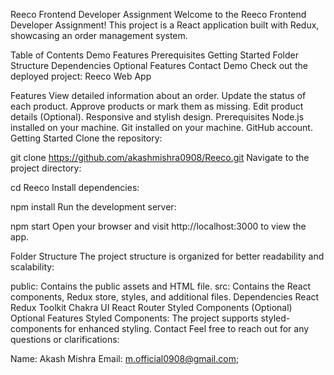 Reeco Frontend Developer Assignment
Welcome to the Reeco Frontend Developer Assignment! This project is a React application built with Redux, showcasing an order management system.

Table of Contents
Demo
Features
Prerequisites
Getting Started
Folder Structure
Dependencies
Optional Features
Contact
Demo
Check out the deployed project: Reeco Web App

Features
View detailed information about an order.
Update the status of each product.
Approve products or mark them as missing.
Edit product details (Optional).
Responsive and stylish design.
Prerequisites
Node.js installed on your machine.
Git installed on your machine.
GitHub account.
Getting Started
Clone the repository:

git clone https://github.com/akashmishra0908/Reeco.git
Navigate to the project directory:

cd Reeco
Install dependencies:

npm install
Run the development server:

npm start
Open your browser and visit http://localhost:3000 to view the app.

Folder Structure
The project structure is organized for better readability and scalability:

public: Contains the public assets and HTML file.
src: Contains the React components, Redux store, styles, and additional files.
Dependencies
React
Redux Toolkit
Chakra UI
React Router
Styled Components (Optional)
Optional Features
Styled Components: The project supports styled-components for enhanced styling.
Contact
Feel free to reach out for any questions or clarifications:

Name: Akash Mishra
Email: m.official0908@gmail.com;
